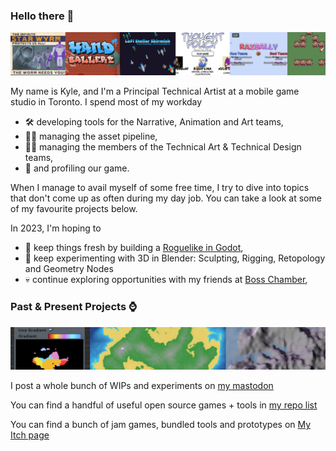 ### Hello there 👋

![](https://raw.githubusercontent.com/KPDwyer/KPDwyer/master/Images/itch.png)

My name is Kyle, and I'm a Principal Technical Artist at a mobile game studio in Toronto.   I spend most of my workday 

- 🛠 developing tools for the Narrative, Animation and Art teams, 
- 👨‍🔧 managing the asset pipeline, 
- 👨‍💻 managing the members of the Technical Art & Technical Design teams,
- 📏 and profiling our game.  

When I manage to avail myself of some free time, I try to dive into topics that don't come up as often during my day job.  You can take a look at some of my favourite projects below.  

In 2023, I'm hoping to

- 🦀 keep things fresh by building a [Roguelike in Godot](https://mastodon.gamedev.place/@KPD/109600542593786415),
- 🎥 keep experimenting with 3D in Blender: Sculpting, Rigging, Retopology and Geometry Nodes
- 💀 continue exploring opportunities with my friends at [Boss Chamber](https://twitter.com/boss_chamber),

### Past & Present Projects ⌚

![](https://raw.githubusercontent.com/KPDwyer/KPDwyer/master/Images/kpdrlheader.png)

I post a whole bunch of WIPs and experiments on [my mastodon](https://mastodon.gamedev.place/@KPD)

You can find a handful of useful open source games + tools in [my repo list](https://github.com/KPDwyer?tab=repositories)

You can find a bunch of jam games, bundled tools and prototypes on [My Itch page](https://kpdwyer.itch.io/)
